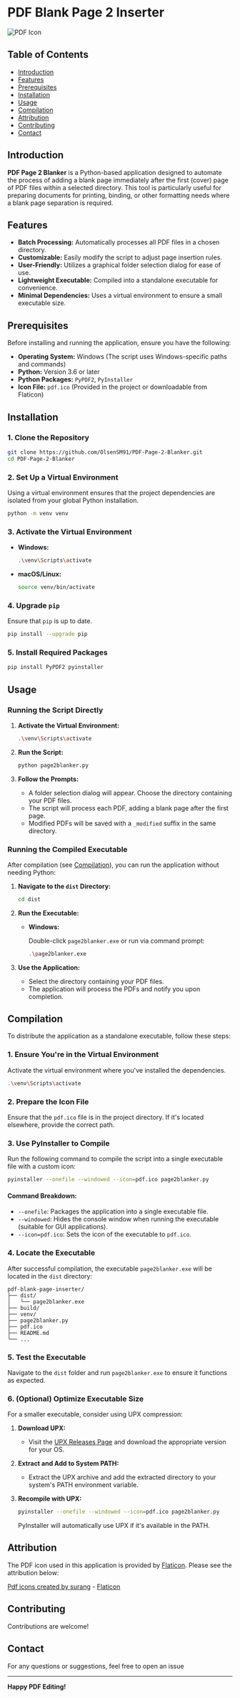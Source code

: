 # PDF Blank Page 2 Inserter

![PDF Icon](https://raw.githubusercontent.com/OlsenSM91/PDF-Page-2-Blanker/refs/heads/main/pdf.ico)

## Table of Contents

- [Introduction](#introduction)
- [Features](#features)
- [Prerequisites](#prerequisites)
- [Installation](#installation)
- [Usage](#usage)
- [Compilation](#compilation)
- [Attribution](#attribution)
- [Contributing](#contributing)
- [Contact](#contact)

## Introduction

**PDF Page 2 Blanker** is a Python-based application designed to automate the process of adding a blank page immediately after the first (cover) page of PDF files within a selected directory. This tool is particularly useful for preparing documents for printing, binding, or other formatting needs where a blank page separation is required.

## Features

- **Batch Processing:** Automatically processes all PDF files in a chosen directory.
- **Customizable:** Easily modify the script to adjust page insertion rules.
- **User-Friendly:** Utilizes a graphical folder selection dialog for ease of use.
- **Lightweight Executable:** Compiled into a standalone executable for convenience.
- **Minimal Dependencies:** Uses a virtual environment to ensure a small executable size.

## Prerequisites

Before installing and running the application, ensure you have the following:

- **Operating System:** Windows (The script uses Windows-specific paths and commands)
- **Python:** Version 3.6 or later
- **Python Packages:** `PyPDF2`, `PyInstaller`
- **Icon File:** `pdf.ico` (Provided in the project or downloadable from Flaticon)

## Installation

### 1. Clone the Repository

```bash
git clone https://github.com/OlsenSM91/PDF-Page-2-Blanker.git
cd PDF-Page-2-Blanker
```

### 2. Set Up a Virtual Environment

Using a virtual environment ensures that the project dependencies are isolated from your global Python installation.

```bash
python -m venv venv
```

### 3. Activate the Virtual Environment

- **Windows:**

  ```bash
  .\venv\Scripts\activate
  ```

- **macOS/Linux:**

  ```bash
  source venv/bin/activate
  ```

### 4. Upgrade `pip`

Ensure that `pip` is up to date.

```bash
pip install --upgrade pip
```

### 5. Install Required Packages

```bash
pip install PyPDF2 pyinstaller
```

## Usage

### Running the Script Directly

1. **Activate the Virtual Environment:**

   ```bash
   .\venv\Scripts\activate
   ```

2. **Run the Script:**

   ```bash
   python page2blanker.py
   ```

3. **Follow the Prompts:**

   - A folder selection dialog will appear. Choose the directory containing your PDF files.
   - The script will process each PDF, adding a blank page after the first page.
   - Modified PDFs will be saved with a `_modified` suffix in the same directory.

### Running the Compiled Executable

After compilation (see [Compilation](#compilation)), you can run the application without needing Python:

1. **Navigate to the `dist` Directory:**

   ```bash
   cd dist
   ```

2. **Run the Executable:**

   - **Windows:**

     Double-click `page2blanker.exe` or run via command prompt:

     ```bash
     .\page2blanker.exe
     ```

3. **Use the Application:**

   - Select the directory containing your PDF files.
   - The application will process the PDFs and notify you upon completion.

## Compilation

To distribute the application as a standalone executable, follow these steps:

### 1. Ensure You're in the Virtual Environment

Activate the virtual environment where you've installed the dependencies.

```bash
.\venv\Scripts\activate
```

### 2. Prepare the Icon File

Ensure that the `pdf.ico` file is in the project directory. If it's located elsewhere, provide the correct path.

### 3. Use PyInstaller to Compile

Run the following command to compile the script into a single executable file with a custom icon:

```bash
pyinstaller --onefile --windowed --icon=pdf.ico page2blanker.py
```

#### **Command Breakdown:**

- `--onefile`: Packages the application into a single executable file.
- `--windowed`: Hides the console window when running the executable (suitable for GUI applications).
- `--icon=pdf.ico`: Sets the icon of the executable to `pdf.ico`.

### 4. Locate the Executable

After successful compilation, the executable `page2blanker.exe` will be located in the `dist` directory:

```
pdf-blank-page-inserter/
├── dist/
│   └── page2blanker.exe
├── build/
├── venv/
├── page2blanker.py
├── pdf.ico
├── README.md
└── ...
```

### 5. Test the Executable

Navigate to the `dist` folder and run `page2blanker.exe` to ensure it functions as expected.

### 6. (Optional) Optimize Executable Size

For a smaller executable, consider using UPX compression:

1. **Download UPX:**

   - Visit the [UPX Releases Page](https://github.com/upx/upx/releases) and download the appropriate version for your OS.

2. **Extract and Add to System PATH:**

   - Extract the UPX archive and add the extracted directory to your system's PATH environment variable.

3. **Recompile with UPX:**

   ```bash
   pyinstaller --onefile --windowed --icon=pdf.ico page2blanker.py
   ```

   PyInstaller will automatically use UPX if it's available in the PATH.

## Attribution

The PDF icon used in this application is provided by [Flaticon](https://www.flaticon.com). Please see the attribution below:

[Pdf icons created by surang](https://www.flaticon.com/free-icons/pdf) - [Flaticon](https://flaticon.com)

## Contributing

Contributions are welcome!

## Contact

For any questions or suggestions, feel free to open an issue

---

**Happy PDF Editing!**
